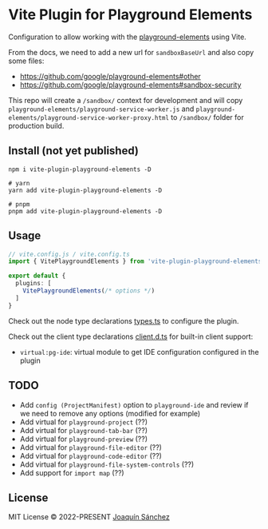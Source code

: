 # Vite Plugin for Playground Elements

Configuration to allow working with the [playground-elements](https://github.com/google/playground-elements) using Vite.

From the docs, we need to add a new url for `sandboxBaseUrl` and also copy some files:
- https://github.com/google/playground-elements#other
- https://github.com/google/playground-elements#sandbox-security

This repo will create a `/sandbox/` context for development and will copy `playground-elements/playground-service-worker.js` and `playground-elements/playground-service-worker-proxy.html` to `/sandbox/` folder for production build.

## Install (not yet published)

```shell
npm i vite-plugin-playground-elements -D

# yarn
yarn add vite-plugin-playground-elements -D

# pnpm
pnpm add vite-plugin-playground-elements -D
```

## Usage

```ts
// vite.config.js / vite.config.ts
import { VitePlaygroundElements } from 'vite-plugin-playground-elements'

export default {
  plugins: [
    VitePlaygroundElements(/* options */)
  ]
}
```

Check out the node type declarations [types.ts](./src/types.ts) to configure the plugin.

Check out the client type declarations [client.d.ts](./client.d.ts) for built-in client support:
- `virtual:pg-ide`: virtual module to get IDE configuration configured in the plugin

## TODO

- Add `config (ProjectManifest)` option to `playground-ide` and review if we need to remove any options (modified for example)
- Add virtual for `playground-project` (??)
- Add virtual for `playground-tab-bar` (??)
- Add virtual for `playground-preview` (??)
- Add virtual for `playground-file-editor` (??)
- Add virtual for `playground-code-editor` (??)
- Add virtual for `playground-file-system-controls` (??)
- Add support for `import map` (??)

## License

MIT License © 2022-PRESENT [Joaquín Sánchez](https://github.com/userquin)
